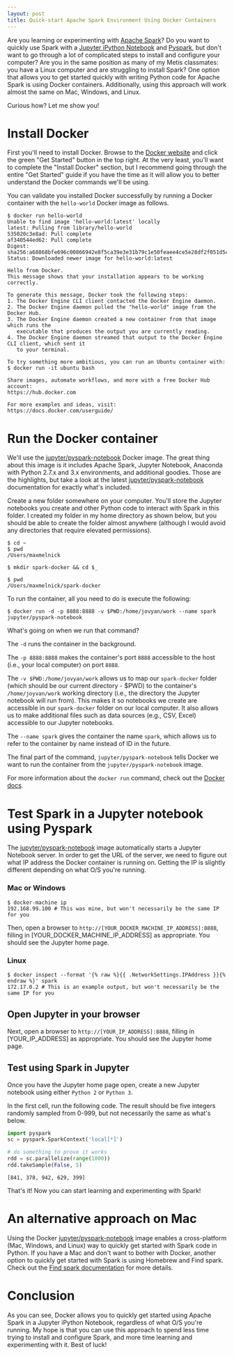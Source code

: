 ```yaml
---
layout: post
title: Quick-start Apache Spark Environment Using Docker Containers
---
```


Are you learning or experimenting with [Apache Spark](http://spark.apache.org/)? Do you want to quickly use Spark with a [Jupyter iPython Notebook](http://jupyter.org/) and [Pyspark](https://spark.apache.org/docs/0.9.0/python-programming-guide.html), but don't want to go through a lot of complicated steps to install and configure your computer? Are you in the same position as many of my Metis classmates: you have a Linux computer and are struggling to install Spark? One option that allows you to get started quickly with writing Python code for Apache Spark is using Docker containers. Additionally, using this approach will work almost the same on Mac, Windows, and Linux.

Curious how? Let me show you!

# Install Docker

First you'll need to install Docker. Browse to the [Docker website](https://www.docker.com/) and click the green "Get Started" button in the top right. At the very least, you'll want to complete the "Install Docker" section, but I recommend going through the entire "Get Started" guide if you have the time as it will allow you to better understand the Docker commands we'll be using.

<amp-img width="650" height="327" layout="responsive" src="/assets/images/docker-spark/docker_get_started.png"></amp-img>

You can validate you installed Docker successfully by running a Docker container with the `hello-world` Docker image as follows.

~~~
$ docker run hello-world
Unable to find image 'hello-world:latest' locally
latest: Pulling from library/hello-world
535020c3e8ad: Pull complete
af340544ed62: Pull complete
Digest: sha256:a68868bfe696c00866942e8f5ca39e3e31b79c1e50feaee4ce5e28df2f051d5c
Status: Downloaded newer image for hello-world:latest

Hello from Docker.
This message shows that your installation appears to be working correctly.

To generate this message, Docker took the following steps:
1. The Docker Engine CLI client contacted the Docker Engine daemon.
2. The Docker Engine daemon pulled the "hello-world" image from the Docker Hub.
3. The Docker Engine daemon created a new container from that image which runs the
   executable that produces the output you are currently reading.
4. The Docker Engine daemon streamed that output to the Docker Engine CLI client, which sent it
   to your terminal.

To try something more ambitious, you can run an Ubuntu container with:
$ docker run -it ubuntu bash

Share images, automate workflows, and more with a free Docker Hub account:
https://hub.docker.com

For more examples and ideas, visit:
https://docs.docker.com/userguide/
~~~

# Run the Docker container

We'll use the [jupyter/pyspark-notebook][1] Docker image. The great thing about this image is it includes Apache Spark, Jupyter Notebook, Anaconda with Python 2.7.x and 3.x environments, and additional goodies. Those are the highlights, but take a look at the latest [jupyter/pyspark-notebook][1] documentation for exactly what's included.

Create a new folder somewhere on your computer. You'll store the Jupyter notebooks you create and other Python code to interact with Spark in this folder. I created my folder in my home directory as shown below, but you should be able to create the folder almost anywhere (although I would avoid any directories that require elevated permissions).

    $ cd ~
    $ pwd
    /Users/maxmelnick

    $ mkdir spark-docker && cd $_

    $ pwd
    /Users/maxmelnick/spark-docker

To run the container, all you need to do is execute the following:

    $ docker run -d -p 8888:8888 -v $PWD:/home/jovyan/work --name spark jupyter/pyspark-notebook

What's going on when we run that command?

The `-d` runs the container in the background.

The `-p 8888:8888` makes the container's port `8888` accessible to the host (i.e., your local computer) on port `8888`.

The `-v $PWD:/home/jovyan/work` allows us to map our `spark-docker` folder (which should be our current directory - $PWD) to the container's `/home/joyvan/work` working directory (i.e., the directory the Jupyter notebook will run from). This makes it so notebooks we create are accessible in our `spark-docker` folder on our local computer. It also allows us to make additional files such as data sources (e.g., CSV, Excel) accessible to our Jupyter notebooks.

The `--name spark` gives the container the name `spark`, which allows us to refer to the container by name instead of ID in the future.

The final part of the command, `jupyter/pyspark-notebook` tells Docker we want to run the container from the `jupyter/pyspark-notebook` image.

For more information about the `docker run` command, check out the [Docker docs](https://docs.docker.com/engine/reference/commandline/run/).

# Test Spark in a Jupyter notebook using Pyspark

The [jupyter/pyspark-notebook][1] image automatically starts a Jupyter Notebook server. In order to get the URL of the server, we need to figure out what IP address the Docker container is running on. Getting the IP is slightly different depending on what O/S you're running.

### Mac or Windows

    $ docker-machine ip
    192.168.99.100 # This was mine, but won't necessarily be the same IP for you

Then, open a browser to `http://[YOUR_DOCKER_MACHINE_IP_ADDRESS]:8888`, filling in [YOUR_DOCKER_MACHINE_IP_ADDRESS] as appropriate. You should see the Jupyter home page.

### Linux


    $ docker inspect --format '{% raw %}{{ .NetworkSettings.IPAddress }}{% endraw %}' spark
    172.17.0.2 # This is an example output, but won't necessarily be the same IP for you


## Open Jupyter in your browser

Next, open a browser to `http://[YOUR_IP_ADDRESS]:8888`, filling in [YOUR_IP_ADDRESS] as appropriate. You should see the Jupyter home page.

## Test using Spark in Jupyter

Once you have the Jupyter home page open, create a new Jupyter notebook using either `Python 2` or `Python 3`.

<amp-img width="650" height="264" layout="responsive" src="/assets/images/docker-spark/new_jupyter_notebook.png"></amp-img>

In the first cell, run the following code. The result should be five integers randomly sampled from 0-999, but not necessarily the same as what's below.

~~~python
import pyspark
sc = pyspark.SparkContext('local[*]')

# do something to prove it works
rdd = sc.parallelize(range(1000))
rdd.takeSample(False, 5)
~~~




    [841, 378, 942, 629, 399]

That's it! Now you can start learning and experimenting with Spark!

# An alternative approach on Mac

Using the Docker [jupyter/pyspark-notebook][1] image enables a cross-platform (Mac, Windows, and Linux) way to quickly get started with Spark code in Python. If you have a Mac and don't want to bother with Docker, another option to quickly get started with Spark is using Homebrew and Find spark. Check out the [Find spark documentation](https://github.com/minrk/findspark) for more details.


# Conclusion

As you can see, Docker allows you to quickly get started using Apache Spark in a Jupyter iPython Notebook, regardless of what O/S you're running. My hope is that you can use this approach to spend less time trying to install and configure Spark, and more time learning and experimenting with it. Best of luck!

[1]: https://github.com/jupyter/docker-stacks/tree/master/pyspark-notebook